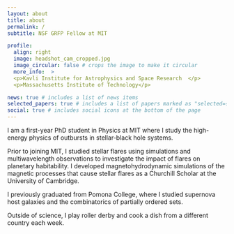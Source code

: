```yaml
---
layout: about
title: about
permalink: /
subtitle: NSF GRFP Fellow at MIT

profile:
  align: right
  image: headshot_cam_cropped.jpg
  image_circular: false # crops the image to make it circular
  more_info:  >
  <p>Kavli Institute for Astrophysics and Space Research  </p>
  <p>Massachusetts Institute of Technology</p> 

news: true # includes a list of news items
selected_papers: true # includes a list of papers marked as "selected={true}"
social: true # includes social icons at the bottom of the page
---
```

I am a first-year PhD student in Physics at MIT where I study the high-energy physics of outbursts in stellar-black hole systems.

Prior to joining MIT, I studied stellar flares using simulations and multiwavelength observations to investigate the impact of flares on planetary habitability.
I developed magnetohydrodynamic simulations of the  magnetic processes that cause stellar flares as a Churchill Scholar at the University of Cambridge.

I previously graduated from Pomona College, where I studied supernova host galaxies and the combinatorics of partially ordered sets.

Outside of science, I play roller derby and cook a dish from a different country each week.
